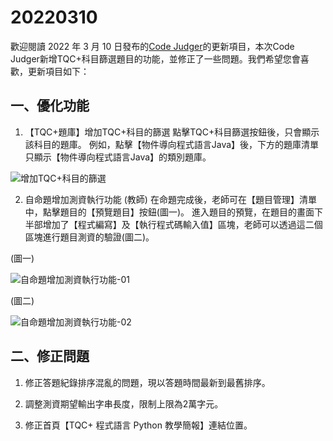 # 20220310

歡迎閱讀 2022 年 3 月 10 日發布的[Code Judger](http://www.codejudger.com)的更新項目，本次Code Judger新增TQC+科目篩選題目的功能，並修正了一些問題。我們希望您會喜歡，更新項目如下：

## 一、優化功能

1. 【TQC+題庫】增加TQC+科目的篩選
點擊TQC+科目篩選按鈕後，只會顯示該科目的題庫。
例如，點擊【物件導向程式語言Java】後，下方的題庫清單只顯示【物件導向程式語言Java】的類別題庫。

![增加TQC+科目的篩選](https://i.imgur.com/ujnwlPo.jpg)

2. 自命題增加測資執行功能 (教師)
在命題完成後，老師可在【題目管理】清單中，點擊題目的【預覽題目】按鈕(圖一)。
進入題目的預覽，在題目的畫面下半部增加了【程式編寫】及【執行程式碼輸入值】區塊，老師可以透過這二個區塊進行題目測資的驗證(圖二)。

(圖一)

![自命題增加測資執行功能-01](https://i.imgur.com/u8lOyIT.jpg)

(圖二)

![自命題增加測資執行功能-02](https://i.imgur.com/WI3oUqd.jpg)

## 二、修正問題

1. 修正答題紀錄排序混亂的問題，現以答題時間最新到最舊排序。

2. 調整測資期望輸出字串長度，限制上限為2萬字元。

3. 修正首頁【TQC+ 程式語言 Python 教學簡報】連結位置。
